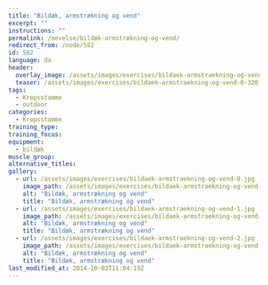 ```yaml
---
title: "Bildæk, armstrækning og vend"
excerpt: ""
instructions: ""
permalink: /oevelse/bildæk-armstrækning-og-vend/
redirect_from: /node/582
id: 582
language: da
header:
  overlay_image: /assets/images/exercises/bildaek-armstraekning-og-vend-0.jpg
  teaser: /assets/images/exercises/bildaek-armstraekning-og-vend-0-320.jpg
tags:
  - Kropsstamme
  - outdoor
categories:
  - Kropsstamme
training_type: 
training_focus: 
equipment:
  - bildæk
muscle_group:
alternative_titles:
gallery:
  - url: /assets/images/exercises/bildaek-armstraekning-og-vend-0.jpg
    image_path: /assets/images/exercises/bildaek-armstraekning-og-vend-0-320.jpg
    alt: "Bildæk, armstrækning og vend"
    title: "Bildæk, armstrækning og vend"
  - url: /assets/images/exercises/bildaek-armstraekning-og-vend-1.jpg
    image_path: /assets/images/exercises/bildaek-armstraekning-og-vend-1-320.jpg
    alt: "Bildæk, armstrækning og vend"
    title: "Bildæk, armstrækning og vend"
  - url: /assets/images/exercises/bildaek-armstraekning-og-vend-2.jpg
    image_path: /assets/images/exercises/bildaek-armstraekning-og-vend-2-320.jpg
    alt: "Bildæk, armstrækning og vend"
    title: "Bildæk, armstrækning og vend"
last_modified_at: 2014-10-03T11:04:19Z
---
```




